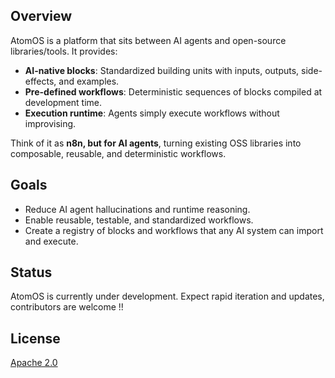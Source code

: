 ## Overview

AtomOS is a platform that sits between AI agents and open-source libraries/tools. It provides:

- **AI-native blocks**: Standardized building units with inputs, outputs, side-effects, and examples.
- **Pre-defined workflows**: Deterministic sequences of blocks compiled at development time.
- **Execution runtime**: Agents simply execute workflows without improvising.

Think of it as **n8n, but for AI agents**, turning existing OSS libraries into composable, reusable, and deterministic workflows.

## Goals

- Reduce AI agent hallucinations and runtime reasoning.
- Enable reusable, testable, and standardized workflows.
- Create a registry of blocks and workflows that any AI system can import and execute.

## Status

AtomOS is currently under development. Expect rapid iteration and updates, contributors are welcome !!

## License

[Apache 2.0](LICENSE)

